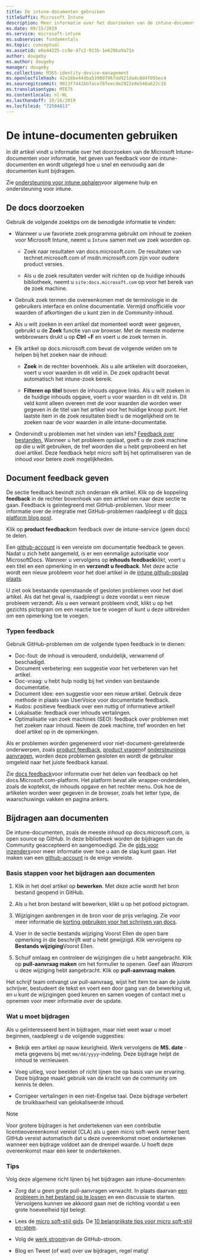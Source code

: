 ```yaml
---
title: De intune-documenten gebruiken
titleSuffix: Microsoft Intune
description: Meer informatie over het doorzoeken van de intune-documenten, het bieden van document feedback en het bijdragen aan de documenten.
ms.date: 09/15/2019
ms.service: microsoft-intune
ms.subservice: fundamentals
ms.topic: conceptual
ms.assetid: e6e44225-cc9e-47c2-913b-1e629ba9a71e
author: dougeby
ms.author: dougeby
manager: dougeby
ms.collection: M365-identity-device-management
ms.openlocfilehash: 42e16be44dba539007967dd921da4c8d4f095ec4
ms.sourcegitcommit: 9013f7442bbface78feecde2922e8e546a622c16
ms.translationtype: MTE75
ms.contentlocale: nl-NL
ms.lasthandoff: 10/16/2019
ms.locfileid: "72504813"
---
```

# <a name="using-the-intune-docs"></a>De intune-documenten gebruiken

In dit artikel vindt u informatie over het doorzoeken van de Microsoft Intune-documenten voor informatie, het geven van feedback voor de intune-documenten en wordt uitgelegd hoe u snel en eenvoudig aan de documenten kunt bijdragen.

Zie [ondersteuning voor intune ophalen](../get-support.md)voor algemene hulp en ondersteuning voor intune.

## <a name="search-the-docs"></a>De docs doorzoeken

 Gebruik de volgende zoektips om de benodigde informatie te vinden:  

- Wanneer u uw favoriete zoek programma gebruikt om inhoud te zoeken voor Microsoft Intune, neemt u `Intune` samen met uw zoek woorden op.  

  - Zoek naar resultaten van docs.microsoft.com. De resultaten van technet.microsoft.com of msdn.microsoft.com zijn voor oudere product versies.  

  - Als u de zoek resultaten verder wilt richten op de huidige inhouds bibliotheek, neemt u `site:docs.microsoft.com` op voor het bereik van de zoek machine.  

- Gebruik zoek termen die overeenkomen met de terminologie in de gebruikers interface en online documentatie. Vermijd onofficiële voor waarden of afkortingen die u kunt zien in de Community-inhoud.

- Als u wilt zoeken in een artikel dat momenteel wordt weer gegeven, gebruikt u de **Zoek** functie van uw browser. Met de meeste moderne webbrowsers drukt u op **Ctrl** +**F** en voert u de zoek termen in.  

- Elk artikel op docs.microsoft.com bevat de volgende velden om te helpen bij het zoeken naar de inhoud:  

  - **Zoek** in de rechter bovenhoek. Als u alle artikelen wilt doorzoeken, voert u voor waarden in dit veld in. De zoek opdracht bevat automatisch het intune-zoek bereik.

  - **Filteren op titel** boven de inhouds opgave links. Als u wilt zoeken in de huidige inhouds opgave, voert u voor waarden in dit veld in. Dit veld komt alleen overeen met de voor waarden die worden weer gegeven in de titel van het artikel voor het huidige knoop punt. Het laatste item in de zoek resultaten biedt u de mogelijkheid om te zoeken naar de voor waarden in alle intune-documentatie.

- Ondervindt u problemen met het vinden van iets? [Feedback over bestanden.](#provide-doc-feedback) Wanneer u het probleem opslaat, geeft u de zoek machine op die u wilt gebruiken, de tref woorden die u hebt geprobeerd en het doel artikel. Deze feedback helpt micro soft bij het optimaliseren van de inhoud voor betere zoek mogelijkheden.  

## <a name="provide-doc-feedback"></a>Document feedback geven

De sectie feedback bevindt zich onderaan elk artikel. Klik op de koppeling **feedback** in de rechter bovenhoek van een artikel om naar deze sectie te gaan. Feedback is geïntegreerd met GitHub-problemen. Voor meer informatie over de integratie met GitHub-problemen raadpleegt u dit [docs platform blog post](https://docs.microsoft.com/teamblog/a-new-feedback-system-is-coming-to-docs).

Klik op **product feedback**om feedback over de intune-service (geen docs) te delen.

Een [github-account](https://github.com/join) is een vereiste om documentatie feedback te geven. Nadat u zich hebt aangemeld, is er een eenmalige autorisatie voor MicrosoftDocs. Wanneer u vervolgens op **inhouds feedback**klikt, voert u een titel en een opmerking in en **verzendt u feedback**. Met deze actie wordt een nieuw probleem voor het doel artikel in de [intune github-opslag plaats](https://github.com/MicrosoftDocs/intunedocs/issues).

U ziet ook bestaande openstaande of gesloten problemen voor het doel artikel. Als dat het geval is, raadpleegt u deze voordat u een nieuw probleem verzendt. Als u een verwant probleem vindt, klikt u op het gezichts pictogram om een reactie toe te voegen of kunt u deze uitbreiden om een opmerking toe te voegen.

### <a name="types-of-feedback"></a>Typen feedback

Gebruik GitHub-problemen om de volgende typen feedback in te dienen:

- Doc-fout: de inhoud is verouderd, onduidelijk, verwarrend of beschadigd.
- Document verbetering: een suggestie voor het verbeteren van het artikel.
- Doc-vraag: u hebt hulp nodig bij het vinden van bestaande documentatie.
- Document idee: een suggestie voor een nieuw artikel. Gebruik deze methode in plaats van UserVoice voor documentatie feedback.
- Kudos: positieve feedback over een nuttig of informatieve artikel!
- Lokalisatie: feedback over inhouds vertalingen.
- Optimalisatie van zoek machines (SEO): feedback over problemen met het zoeken naar inhoud. Neem de zoek machine, tref woorden en het doel artikel op in de opmerkingen.

Als er problemen worden gegenereerd voor niet-document-gerelateerde onderwerpen, zoals [product feedback](https://microsoftintune.uservoice.com/forums/291681-ideas), [product vragen](https://social.technet.microsoft.com/Forums/en-US/home?forum=microsoftintuneprod)of [ondersteunings aanvragen](../get-support.md), worden deze problemen gesloten en wordt de gebruiker omgeleid naar het juiste feedback kanaal.

Zie [docs feedback](https://aka.ms/sitefeedback)voor informatie over het delen van feedback op het docs.Microsoft.com-platform. Het platform bevat alle wrapper-onderdelen, zoals de koptekst, de inhouds opgave en het rechter menu. Ook hoe de artikelen worden weer gegeven in de browser, zoals het letter type, de waarschuwings vakken en pagina ankers.

## <a name="contribute-to-docs"></a>Bijdragen aan documenten

De intune-documenten, zoals de meeste inhoud op docs.microsoft.com, is open source op GitHub. In deze bibliotheek worden de bijdragen van de Community geaccepteerd en aangemoedigd. Zie de [gids voor inzenders](https://docs.microsoft.com/contribute)voor meer informatie over hoe u aan de slag kunt gaan. Het maken van een [github-account](https://github.com/join) is de enige vereiste.

### <a name="basic-steps-to-contribute-to-docs"></a>Basis stappen voor het bijdragen aan documenten

1. Klik in het doel artikel op **bewerken**. Met deze actie wordt het bron bestand geopend in GitHub.  

2. Als u het bron bestand wilt bewerken, klikt u op het potlood pictogram.  

3. Wijzigingen aanbrengen in de bron voor de prijs verlaging. Zie voor meer informatie de [korting gebruiken voor het schrijven van docs](https://docs.microsoft.com/contribute/how-to-write-use-markdown).  

4. Voer in de sectie bestands wijziging Voorst Ellen de open bare opmerking in die beschrijft *wat* u hebt gewijzigd. Klik vervolgens op **Bestands wijziging**Voorst Ellen.  

5. Schuif omlaag en controleer de wijzigingen die u hebt aangebracht. Klik op **pull-aanvraag maken** om het formulier te openen. Geef aan *Waarom* u deze wijziging hebt aangebracht. Klik op **pull-aanvraag maken**.

Het schrijf team ontvangt uw pull-aanvraag, wijst het item toe aan de juiste schrijver, bestudeert de tekst en voert een door gang van de bewerking uit, en u kunt de wijzigingen goed keuren en samen voegen of contact met u opnemen voor meer informatie over de update.  

### <a name="what-to-contribute"></a>Wat u moet bijdragen

Als u geïnteresseerd bent in bijdragen, maar niet weet waar u moet beginnen, raadpleegt u de volgende suggesties:  

- Bekijk een artikel op nauw keurigheid. Werk vervolgens de **MS. date** -meta gegevens bij met `mm/dd/yyyy`-indeling. Deze bijdrage helpt de inhoud te vernieuwen.  

- Voeg uitleg, voor beelden of richt lijnen toe op basis van uw ervaring. Deze bijdrage maakt gebruik van de kracht van de community om kennis te delen.

- Corrigeer vertalingen in een niet-Engelse taal. Deze bijdrage verbetert de bruikbaarheid van gelokaliseerde inhoud.  

> [!Note]  
> Voor grotere bijdragen is het ondertekenen van een contributie licentieovereenkomst vereist (CLA) als u geen micro soft-werk nemer bent. GitHub vereist automatisch dat u deze overeenkomst moet ondertekenen wanneer een bijdrage voldoet aan de drempel waarde. U hoeft deze overeenkomst maar één keer te ondertekenen.

### <a name="tips"></a>Tips

Volg deze algemene richt lijnen bij het bijdragen aan intune-documenten:

- Zorg dat u geen grote pull-aanvragen verwacht. In plaats daarvan [een probleem in het bestand op te lossen](#provide-doc-feedback) en een discussie te starten. Vervolgens kunnen we akkoord gaan met de richting voordat u een grote hoeveelheid tijd belegt.  

- Lees de [micro soft-stijl gids](https://aka.ms/MicrosoftStyle). De [10 belangrijkste tips voor micro soft-stijl en-stem](https://docs.microsoft.com/style-guide/top-10-tips-style-voice).  

- Volg de [werk stroom](https://guides.github.com/introduction/flow/)van de GitHub-stroom.  

- Blog en Tweet (of wat) over uw bijdragen, regel matig!  
